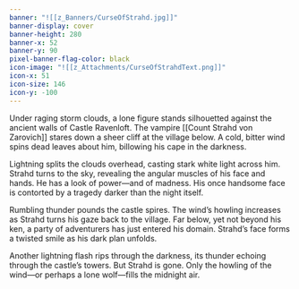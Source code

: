 ```yaml
---
banner: "![[z_Banners/CurseOfStrahd.jpg]]"
banner-display: cover
banner-height: 280
banner-x: 52
banner-y: 90
pixel-banner-flag-color: black
icon-image: "![[z_Attachments/CurseOfStrahdText.png]]"
icon-x: 51
icon-size: 146
icon-y: -100
---
```

Under raging storm clouds, a lone figure stands silhouetted against the ancient walls of Castle Ravenloft. The vampire [[Count Strahd von Zarovich]] stares down a sheer cliff at the village below. A cold, bitter wind spins dead leaves about him, billowing his cape in the darkness.

Lightning splits the clouds overhead, casting stark white light across him. Strahd turns to the sky, revealing the angular muscles of his face and hands. He has a look of power—and of madness. His once handsome face is contorted by a tragedy darker than the night itself.

Rumbling thunder pounds the castle spires. The wind’s howling increases as Strahd turns his gaze back to the village. Far below, yet not beyond his ken, a party of adventurers has just entered his domain. Strahd’s face forms a twisted smile as his dark plan unfolds.

Another lightning flash rips through the darkness, its thunder echoing through the castle’s towers. But Strahd is gone. Only the howling of the wind—or perhaps a lone wolf—fills the midnight air.